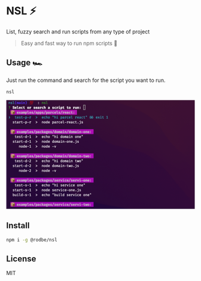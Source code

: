 # NSL ⚡️
List, fuzzy search and run scripts from any type of project

> Easy and fast way to run npm scripts  🚀

## Usage 🏎️

Just run the command and search for the script you want to run.

```bash
nsl
```
![nsl](./assets/preview.png)

## Install

```bash
npm i -g @rodbe/nsl
```

## License

MIT